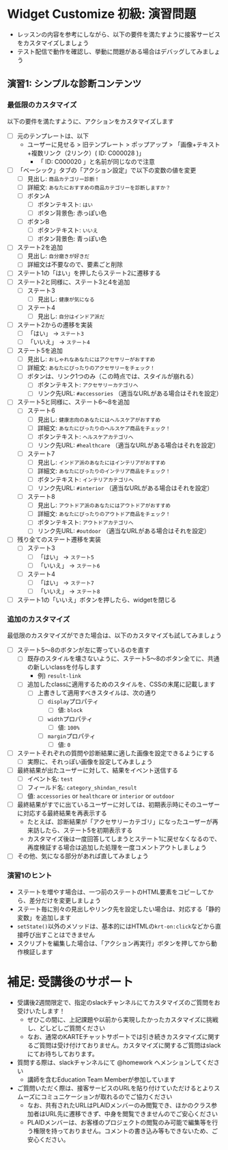 # Widget Customize 初級: 演習問題
- レッスンの内容を参考にしながら、以下の要件を満たすように接客サービスをカスタマイズしましょう
- テスト配信で動作を確認し、挙動に問題がある場合はデバッグしてみましょう

## 演習1: シンプルな診断コンテンツ
### 最低限のカスタマイズ
以下の要件を満たすように、アクションをカスタマイズします

- [ ] 元のテンプレートは、以下
    - ユーザーに見せる > 旧テンプレート > ポップアップ > 「画像+テキスト+複数リンク（2リンク）( ID: C000028 )」
        - 「 ID: C000020 」と名前が同じなので注意
- [ ] 「ベーシック」タブの「アクション設定」で以下の変数の値を変更
    - [ ] 見出し: `商品カテゴリー診断！`
    - [ ] 詳細文: `あなたにおすすめの商品カテゴリーを診断しますか？`
    - [ ] ボタンA
        - [ ] ボタンテキスト: `はい`
        - [ ] ボタン背景色: 赤っぽい色
    - [ ] ボタンB
        - [ ] ボタンテキスト: `いいえ`
        - [ ] ボタン背景色: 青っぽい色
- [ ] ステート2を追加
    - [ ] 見出し: `自分磨きが好きだ`
    - [ ] 詳細文は不要なので、要素ごと削除
- [ ] ステート1の「はい」を押したらステート2に遷移する
- [ ] ステート2と同様に、ステート3と4を追加
    - [ ] ステート3
        - [ ] 見出し: `健康が気になる`
    - [ ] ステート4
        - [ ] 見出し: `自分はインドア派だ`
- [ ] ステート2からの遷移を実装
    - [ ] 「はい」 → `ステート3`
    - [ ] 「いいえ」 → `ステート4`
- [ ] ステート5を追加
    - [ ] 見出し: `おしゃれなあなたにはアクセサリーがおすすめ`
    - [ ] 詳細文: `あなたにぴったりのアクセサリーをチェック！`
    - [ ] ボタンは、リンク1つのみ（この時点では、スタイルが崩れる）
        - [ ] ボタンテキスト: `アクセサリーカテゴリへ`
        - [ ] リンク先URL: `#accessories` （適当なURLがある場合はそれを設定）
- [ ] ステート5と同様に、ステート6〜8を追加
    - [ ] ステート6
        - [ ] 見出し: `健康志向のあなたにはヘルスケアがおすすめ`
        - [ ] 詳細文: `あなたにぴったりのヘルスケア商品をチェック！`
        - [ ] ボタンテキスト: `ヘルスケアカテゴリへ`
        - [ ] リンク先URL: `#healthcare` （適当なURLがある場合はそれを設定）
    - [ ] ステート7
        - [ ] 見出し: `インドア派のあなたにはインテリアがおすすめ`
        - [ ] 詳細文: `あなたにぴったりのインテリア商品をチェック！`
        - [ ] ボタンテキスト: `インテリアカテゴリへ`
        - [ ] リンク先URL: `#interior` （適当なURLがある場合はそれを設定）
    - [ ] ステート8
        - [ ] 見出し: `アウトドア派のあなたにはアウトドアがおすすめ`
        - [ ] 詳細文: `あなたにぴったりのアウトドア商品をチェック！`
        - [ ] ボタンテキスト: `アウトドアカテゴリへ`
        - [ ] リンク先URL: `#outdoor` （適当なURLがある場合はそれを設定）
- [ ] 残り全てのステート遷移を実装
    - [ ] ステート3
        - [ ] 「はい」 → `ステート5`
        - [ ] 「いいえ」 → `ステート6`
    - [ ] ステート4
        - [ ] 「はい」 → `ステート7`
        - [ ] 「いいえ」 → `ステート8`
- [ ] ステート1の「いいえ」ボタンを押したら、widgetを閉じる

### 追加のカスタマイズ
最低限のカスタマイズができた場合は、以下のカスタマイズも試してみましょう

- [ ] ステート5〜8のボタンが左に寄っているのを直す
    - [ ] 既存のスタイルを壊さないように、ステート5〜8のボタン全てに、共通の新しいclassを付与します
        - 例) `result-link`
    - [ ] 追加したclassに適用するためのスタイルを、CSSの末尾に記載します
        - [ ] 上書きして適用すべきスタイルは、次の通り
            - [ ] `display`プロパティ
                - [ ] 値: `block`
            - [ ] `width`プロパティ
                - [ ] 値: `100%`
            - [ ] `margin`プロパティ
                - [ ] 値: `0`
- [ ] ステートそれぞれの質問や診断結果に適した画像を設定できるようにする
    - [ ] 実際に、それっぽい画像を設定してみましょう
- [ ] 最終結果が出たユーザーに対して、結果をイベント送信する
    - [ ] イベント名: `test`
    - [ ] フィールド名: `category_shindan_result`
    - [ ] 値: `accessories` or `healthcare` or `interior` or `outdoor`
- [ ] 最終結果がすでに出ているユーザーに対しては、初期表示時にそのユーザーに対応する最終結果を再表示する
    - たとえば、診断結果が「アクセサリーカテゴリ」になったユーザーが再来訪したら、ステート5を初期表示する
    - カスタマイズ後は一度回答してしまうとステート1に戻せなくなるので、再度検証する場合は追加した処理を一度コメントアウトしましょう
- [ ] その他、気になる部分があれば直してみましょう

### 演習1のヒント
- ステートを増やす場合は、一つ前のステートのHTML要素をコピーしてから、差分だけを変更しましょう
- ステート毎に別々の見出しやリンク先を設定したい場合は、対応する「静的変数」を追加します
- `setState()`以外のメソッドは、基本的にはHTMLの`krt-on:click`などから直接呼び出すことはできません
- スクリプトを編集した場合は、「アクション再実行」ボタンを押してから動作検証します

# 補足: 受講後のサポート

- 受講後2週間限定で、指定のslackチャンネルにてカスタマイズのご質問をお受けいたします！
  - ぜひこの間に、上記課題や以前から実現したかったカスタマイズに挑戦し、どしどしご質問ください
  - なお、通常のKARTEチャットサポートでは引き続きカスタマイズに関するご質問は受け付けておりません。カスタマイズに関するご質問はslackにてお待ちしております。
- 質問する際は、slackチャンネルにて @homework へメンションしてください
  - 講師を含むEducation Team Memberが参加しています
- ご質問いただく際は、接客サービスのURLを貼り付けていただけるとよりスムーズにコミュニケーションが取れるのでご協力ください
  - なお、共有されたURLはPLAIDメンバーのみ閲覧でき、ほかのクラス参加者はURL先に遷移できず、中身を閲覧できませんのでご安心ください
  - PLAIDメンバーは、お客様のプロジェクトの閲覧のみ可能で編集等を行う権限を持っておりません。コメントの書き込み等もできないため、ご安心ください。
